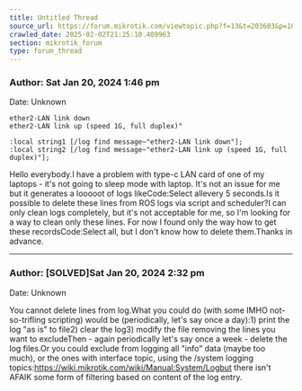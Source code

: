 ```yaml
---
title: Untitled Thread
source_url: https://forum.mikrotik.com/viewtopic.php?f=13&t=203603&p=1050236#p1050236
crawled_date: 2025-02-02T21:25:10.409963
section: mikrotik_forum
type: forum_thread
---
```


### Author: Sat Jan 20, 2024 1:46 pm
Date: Unknown

```
ether2-LAN link down
ether2-LAN link up (speed 1G, full duplex)"
```

```
:local string1 [/log find message~"ether2-LAN link down"];
:local string2 [/log find message~"ether2-LAN link up (speed 1G, full duplex)"];
```

Hello everybody.I have a problem with type-c LAN card of one of my laptops - it's not going to sleep mode with laptop. It's not an issue for me but it generates a looooot of logs likeCode:Select allevery 5 seconds.Is it possible to delete these lines from ROS logs via script and scheduler?I can only clean logs completely, but it's not acceptable for me, so I'm looking for a way to clean only these lines. For now I found only the way how to get these recordsCode:Select all, but I don't know how to delete them.Thanks in advance.


---
### Author: [SOLVED]Sat Jan 20, 2024 2:32 pm
Date: Unknown

You cannot delete lines from log.What you could do (with some IMHO not-so-trifling scripting) would be (periodically, let's say once a day):1) print the log "as is" to file2) clear the log3) modify the file removing the lines you want to excludeThen - again periodically let's say once a week - delete the log files.Or you could exclude from logging all "info" data (maybe too much), or the ones with interface topic, using the /system logging topics:https://wiki.mikrotik.com/wiki/Manual:System/Logbut there isn't AFAIK some form of filtering based on content of the log entry.

